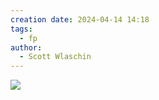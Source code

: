 ```yaml
---
creation date: 2024-04-14 14:18
tags:
  - fp
author:
  - Scott Wlaschin
---
```

![](https://www.youtube.com/watch?v=fYo3LN9Vf_M)
